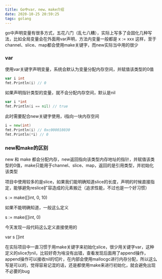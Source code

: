 ```yaml
---
title: Go中var、new、make介绍
date: 2020-10-25 20:59:25
tags: golang
---
```


go中声明变量有很多方式，五花八门（乱七八糟），实际上写多了会固化几种写法，比如全局变量会在外面用var声明，方法内变量一般都是 x := xxx 这样，至于channel、slice、map都会使用make关键字，而new实际当中用的很少

### var

使用var关键字声明变量，系统会默认为变量分配内存空间，并赋值该类型的0值

```go
var i int 
fmt.Println(i) // 0
```

如果声明指针类型的变量，就不会分配内存空间，默认是nil

```go
var i *int
fmt.Println(i == nil) // true
```

此时需要配合new关键字使用，i指向一块内存空间

```go
i = new(int)
fmt.Println(i) // 0xc000018030
fmt.Println(*i) // 0
```

### new和make的区别

new 和 make 都会分配内存，new返回指向该类型内存地址的指针，并赋值该类型的0值，make只能用于channel、slice、map，返回的是引用类型，并初始化该类型

项目中使用较多的是slice，如果我们能明确知道slice的长度，声明的时候直接指定，能够避免reslice扩容造成的元素搬迁（追求性能，不过也是一个好习惯）

s := make([]int, 0, 10)

如果不能明确知道，一般这么定义

s := make([]int, 0)

今天发现一段代码这么定义直接使用的

var s []int

在实际项目中一直习惯于用make关键字来初始化slice，很少用关键字var，这种定义的slice为nil，比较好奇为啥没有出错，查看发现后面用了append操作，append操作可以接收nil的切片，在内部会使用mallocgc进行内存分配，所以这么写是可以的，觉得容易记混的话，还是都使用make来进行初始化，就会避免出现不必要的bug